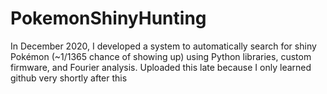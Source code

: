 # PokemonShinyHunting

In December 2020, I developed a system to automatically search for shiny Pokémon (~1/1365 chance of showing up) using Python libraries, custom firmware, and Fourier analysis. Uploaded this late because I only learned github very shortly after this
